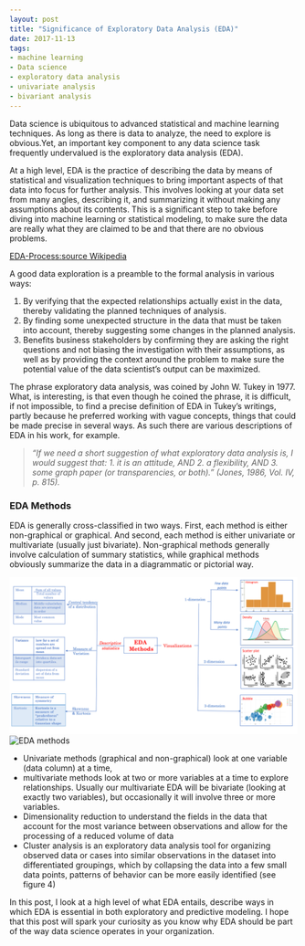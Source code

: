 ```yaml
---
layout: post
title: "Significance of Exploratory Data Analysis (EDA)"
date: 2017-11-13
tags:
- machine learning
- Data science
- exploratory data analysis
- univariate analysis
- bivariant analysis
---
```

Data science is ubiquitous to advanced statistical and machine learning techniques. As long as there is data to analyze, the need to explore is obvious.Yet, an important key component to any data science task frequently undervalued is the exploratory data analysis (EDA). 


At a high level, EDA is the practice of describing the data by means of statistical and visualization techniques to bring important aspects of that data into focus for further analysis. This involves looking at your data set from many angles, describing it, and summarizing it without making any assumptions about its contents. This is a significant step to take before diving into machine learning or statistical modeling, to make sure the data are really what they are claimed to be and that there are no obvious problems. 


[EDA-Process:source Wikipedia](https://github.com/Jean-njoroge/jean-njoroge.github.io/tree/master/images/edaprocess.png)

A good data exploration is a preamble to the formal analysis in various ways:
1. By verifying that the expected relationships actually exist in the data, thereby validating the planned techniques of analysis. 
2. By finding some unexpected structure in the data that must be taken into account, thereby suggesting some changes in the planned analysis. 
3. Benefits business stakeholders by confirming they are asking the right questions and not biasing the investigation with their assumptions, as well as by providing the context around the problem to make sure the potential value of the data scientist’s output can be maximized.
 
 
 The phrase exploratory data analysis, was coined by John W. Tukey in 1977.  What, is interesting, is that even though he coined the phrase, it is difficult, if not impossible, to find a precise definition of EDA in Tukey’s writings, partly because he preferred working with vague concepts, things that could be made precise in several ways. As such there are various descriptions of EDA in his work, for example.

> *“If we need a short suggestion of what exploratory data analysis is, I would suggest that: 1. it is an attitude, AND 2. a flexibility, AND 3. some graph paper (or transparencies, or both).” (Jones, 1986, Vol. IV, p. 815).*

### EDA Methods
EDA is generally cross-classified in two ways. First, each method is either non-graphical or graphical. And second, each method is either univariate or multivariate (usually just bivariate). Non-graphical methods generally involve calculation of summary statistics, while graphical methods obviously summarize the data in a diagrammatic or pictorial way. 

![EDA methods ](/images/edamethods.png)
![EDA methods](https://github.com/Jean-njoroge/jean-njoroge.github.io/tree/master/)

* Univariate methods (graphical and non-graphical) look at one variable (data column) at a time, 
* multivariate methods look at two or more variables at a time to explore relationships. Usually our multivariate EDA will be bivariate (looking at exactly two variables), but occasionally it will involve three or more variables. 
* Dimensionality reduction to understand the fields in the data that account for the most variance between observations and allow for the processing of a reduced volume of data
* Cluster analysis is an exploratory data analysis tool for organizing observed data or cases into similar observations in the dataset into differentiated groupings, which by collapsing the data into a few small data points, patterns of behavior can be more easily identified (see figure 4)


In this post, I look at a high level of what EDA entails, describe ways in which EDA is essential in both exploratory and predictive modeling. I hope that this post will spark your curiosity as you know why EDA should be part of the way data science operates in your organization.



